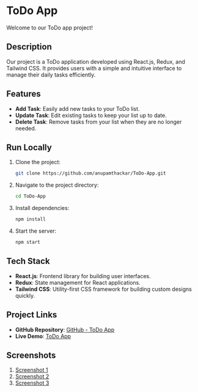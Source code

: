 # ToDo App

Welcome to our ToDo app project!

## Description

Our project is a ToDo application developed using React.js, Redux, and Tailwind CSS. It provides users with a simple and intuitive interface to manage their daily tasks efficiently.

## Features

- **Add Task**: Easily add new tasks to your ToDo list.
- **Update Task**: Edit existing tasks to keep your list up to date.
- **Delete Task**: Remove tasks from your list when they are no longer needed.

## Run Locally

1. Clone the project:

    ```bash
    git clone https://github.com/anupamthackar/ToDo-App.git
    ```

2. Navigate to the project directory:

    ```bash
    cd ToDo-App
    ```

3. Install dependencies:

    ```bash
    npm install
    ```

4. Start the server:

    ```bash
    npm start
    ```

## Tech Stack

- **React.js**: Frontend library for building user interfaces.
- **Redux**: State management for React applications.
- **Tailwind CSS**: Utility-first CSS framework for building custom designs quickly.

## Project Links

- **GitHub Repository**: [GitHub - ToDo App](https://github.com/anupamthackar/ToDo-App)
- **Live Demo**: [ToDo App](https://todo-react-app-seven-alpha.vercel.app/)

## Screenshots

1. [Screenshot 1](link-to-screenshot-1)
2. [Screenshot 2](link-to-screenshot-2)
3. [Screenshot 3](link-to-screenshot-3)


